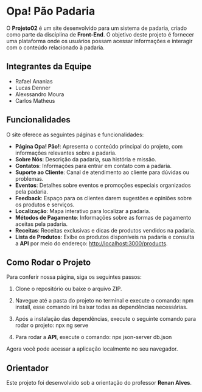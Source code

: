 # Opa! Pão Padaria

O **Projeto02** é um site desenvolvido para um sistema de padaria, criado como parte da disciplina de **Front-End**. O objetivo deste projeto é fornecer uma plataforma onde os usuários possam acessar informações e interagir com o conteúdo relacionado à padaria.

## Integrantes da Equipe

- Rafael Ananias
- Lucas Denner
- Alexssandro Moura
- Carlos Matheus

## Funcionalidades

O site oferece as seguintes páginas e funcionalidades:

- **Página Opa! Pão!**: Apresenta o conteúdo principal do projeto, com informações relevantes sobre a padaria.
- **Sobre Nós**: Descrição da padaria, sua história e missão.
- **Contatos**: Informações para entrar em contato com a padaria.
- **Suporte ao Cliente**: Canal de atendimento ao cliente para dúvidas ou problemas.
- **Eventos**: Detalhes sobre eventos e promoções especiais organizados pela padaria.
- **Feedback**: Espaço para os clientes darem sugestões e opiniões sobre os produtos e serviços.
- **Localização**: Mapa interativo para localizar a padaria.
- **Métodos de Pagamento**: Informações sobre as formas de pagamento aceitas pela padaria.
- **Receitas**: Receitas exclusivas e dicas de produtos vendidos na padaria.
- **Lista de Produtos**: Exibe os produtos disponíveis na padaria e consulta a **API** por meio do endereço: [http://localhost:3000/products](http://localhost:3000/products).

## Como Rodar o Projeto

Para conferir nossa página, siga os seguintes passos:

1. Clone o repositório ou baixe o arquivo ZIP.

2. Navegue até a pasta do projeto no terminal e execute o comando: npm install, esse comando irá baixar todas as dependências necessárias.

3. Após a instalação das dependências, execute o seguinte comando para rodar o projeto: npx ng serve

4. Para rodar a **API**, execute o comando: npx json-server db.json


Agora você pode acessar a aplicação localmente no seu navegador.

## Orientador

Este projeto foi desenvolvido sob a orientação do professor **Renan Alves**.


